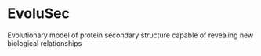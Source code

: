 # EvoluSec
Evolutionary model of protein secondary structure capable of revealing new biological relationships
